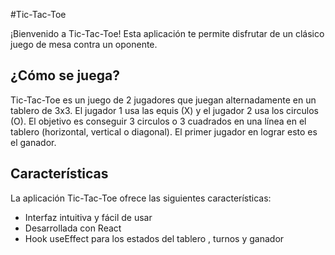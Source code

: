 
#Tic-Tac-Toe

¡Bienvenido a Tic-Tac-Toe! Esta aplicación te permite disfrutar de un clásico juego de mesa contra un oponente.

## ¿Cómo se juega?

Tic-Tac-Toe es un juego de 2 jugadores que juegan alternadamente en un tablero de 3x3. El jugador 1 usa las equis (X) y el jugador 2 usa los circulos (O). El objetivo es conseguir 3 circulos o 3 cuadrados en una línea en el tablero (horizontal, vertical o diagonal). El primer jugador en lograr esto es el ganador.

## Características

La aplicación Tic-Tac-Toe ofrece las siguientes características:

* Interfaz intuitiva y fácil de usar
* Desarrollada con React 
* Hook useEffect para los estados del tablero , turnos y ganador
